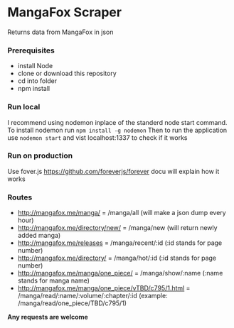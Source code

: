 # MangaFox Scraper
Returns data from MangaFox in json

### Prerequisites
* install Node
* clone or download this repository
* cd into folder
* npm install

### Run local
I recommend using nodemon inplace of the standerd node start command. To install nodemon run ```npm install -g nodemon```
Then to run the application use ```nodemon start``` and vist localhost:1337 to check if it works

### Run on production
Use fover.js https://github.com/foreverjs/forever docu will explain how it works

### Routes

* http://mangafox.me/manga/ = /manga/all (will make a json dump every hour)
* http://mangafox.me/directory/new/ = /manga/new (will return newly added manga)
* http://mangafox.me/releases = /manga/recent/:id (:id stands for page number)
* http://mangafox.me/directory/ = /manga/hot/:id (:id stands for page number)
* http://mangafox.me/manga/one_piece/ = /manga/show/:name (:name stands for manga name)
* http://mangafox.me/manga/one_piece/vTBD/c795/1.html = /manga/read/:name/:volume/:chapter/:id (example: /manga/read/one_piece/TBD/c795/1)

__Any requests are welcome__
